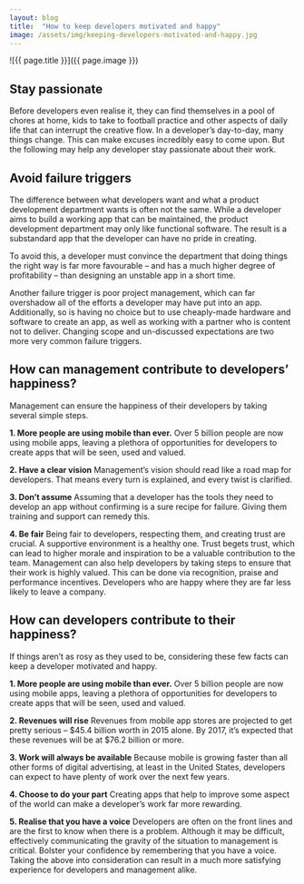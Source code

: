 ```yaml
---
layout: blog
title:  "How to keep developers motivated and happy"
image: /assets/img/keeping-developers-motivated-and-happy.jpg
---
```


![{{ page.title }}]({{ page.image }})

## Stay passionate
Before developers even realise it, they can find themselves in a pool of chores at home, kids to take to football practice and other aspects of daily life that can interrupt the creative flow. In a developer’s day-to-day, many things change. This can make excuses incredibly easy to come upon. But the following may help any developer stay passionate about their work.

## Avoid failure triggers
The difference between what developers want and what a product development department wants is often not the same. While a developer aims to build a working app that can be maintained, the product development department may only like functional software. The result is a substandard app that the developer can have no pride in creating.

To avoid this, a developer must convince the department that doing things the right way is far more favourable – and has a much higher degree of profitability – than designing an unstable app in a short time.

Another failure trigger is poor project management, which can far overshadow all of the efforts a developer may have put into an app. Additionally, so is having no choice but to use cheaply-made hardware and software to create an app, as well as working with a partner who is content not to deliver. Changing scope and un-discussed expectations are two more very common failure triggers.

## How can management contribute to developers’ happiness?
Management can ensure the happiness of their developers by taking several simple steps.

**1. More people are using mobile than ever.**
Over 5 billion people are now using mobile apps, leaving a plethora of opportunities for developers to create apps that will be seen, used and valued.

**2. Have a clear vision**
Management’s vision should read like a road map for developers. That means every turn is explained, and every twist is clarified.

**3. Don’t assume**
Assuming that a developer has the tools they need to develop an app without confirming is a sure recipe for failure. Giving them training and support can remedy this.

**4. Be fair**
Being fair to developers, respecting them, and creating trust are crucial. A supportive environment is a healthy one. Trust begets trust, which can lead to higher morale and inspiration to be a valuable contribution to the team. Management can also help developers by taking steps to ensure that their work is highly valued. This can be done via recognition, praise and performance incentives. Developers who are happy where they are far less likely to leave a company.

## How can developers contribute to their happiness?
If things aren’t as rosy as they used to be, considering these few facts can keep a developer motivated and happy.

**1. More people are using mobile than ever.**
Over 5 billion people are now using mobile apps, leaving a plethora of opportunities for developers to create apps that will be seen, used and valued.

**2. Revenues will rise**
Revenues from mobile app stores are projected to get pretty serious – $45.4 billion worth in 2015 alone. By 2017, it’s expected that these revenues will be at $76.2 billion or more.

**3. Work will always be available**
Because mobile is growing faster than all other forms of digital advertising, at least in the United States, developers can expect to have plenty of work over the next few years.

**4. Choose to do your part**
Creating apps that help to improve some aspect of the world can make a developer’s work far more rewarding.

**5. Realise that you have a voice**
Developers are often on the front lines and are the first to know when there is a problem. Although it may be difficult, effectively communicating the gravity of the situation to management is critical. Bolster your confidence by remembering that you have a voice. Taking the above into consideration can result in a much more satisfying experience for developers and management alike.
